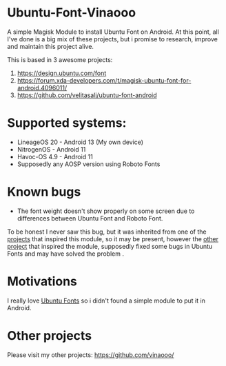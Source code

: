 # Ubuntu-Font-Vinaooo
A simple Magisk Module to install Ubuntu Font on Android.
At this point, all I've done is a big mix of these projects, but i promise to research, improve and maintain this project alive.

This is based in 3 awesome projects:

 1. https://design.ubuntu.com/font
 2. https://forum.xda-developers.com/t/magisk-ubuntu-font-for-android.4096011/
 3. https://github.com/velitasali/ubuntu-font-android

# Supported systems:

 - LineageOS 20 - Android 13 (My own device)
 - NitrogenOS - Android 11
 - Havoc-OS 4.9 - Android 11
 - Supposedly any AOSP version using Roboto Fonts

# Known bugs

 - The font weight doesn't show properly on some screen due to differences between Ubuntu Font and Roboto Font.

To be honest I never saw this bug, but it was inherited from one of the [projects](https://forum.xda-developers.com/t/magisk-ubuntu-font-for-android.4096011/) that inspired this module, so it may be present, however the [other project](https://github.com/velitasali/ubuntu-font-android) that inspired the module, supposedly fixed some bugs in Ubuntu Fonts and may have solved the problem .


# Motivations
I really love [Ubuntu Fonts](https://design.ubuntu.com/font) so i didn't found a simple module to put it in Android.

# Other projects
Please visit my other projects:
https://github.com/vinaooo/
<!--stackedit_data:
eyJoaXN0b3J5IjpbLTE1NTMxNDgzNTcsMTU1NTA5ODI1NiwzOD
k0MjU1MDJdfQ==
-->